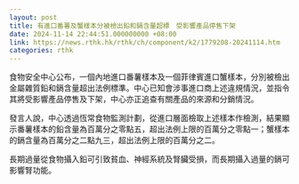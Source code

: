 ```yaml
---
layout: post
title: 有進口番薯及蟹樣本分被檢出鉛和鎘含量超標　受影響產品停售下架
date: 2024-11-14 22:44:51.000000000 +08:00
link: https://news.rthk.hk/rthk/ch/component/k2/1779208-20241114.htm
categories: rthk
---
```


食物安全中心公布，一個內地進口番薯樣本及一個菲律賓進口蟹樣本，分別被檢出金屬雜質鉛和鎘含量超出法例標準。中心已知會涉事進口商上述違規情況，並指令其將受影響產品停售及下架，中心亦正追查有關產品的來源和分銷情況。

發言人說，中心透過恆常食物監測計劃，從進口層面檢取上述樣本作檢測，結果顯示番薯樣本的鉛含量為百萬分之零點五，超出法例上限的百萬分之零點一；蟹樣本的鎘含量為百萬分之二點九三，超出法例上限的百萬分之二。

長期過量從食物攝入鉛可引致貧血、神經系統及腎臟受損，而長期攝入過量的鎘可影響腎功能。

